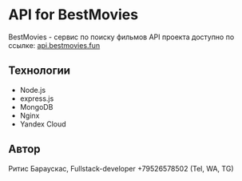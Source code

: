 # API for BestMovies
BestMovies - сервис по поиску фильмов
API проекта доступно по ссылке: [api.bestmovies.fun](https://api.bestmovies.fun)

## Технологии
* Node.js
* express.js
* MongoDB
* Nginx
* Yandex Cloud

## Автор
Ритис Бараускас, Fullstack-developer
+79526578502 (Tel, WA, TG)

